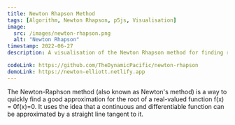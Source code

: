 ```yaml
---
title: Newton Rhapson Method
tags: [Algorithm, Newton Rhapson, p5js, Visualisation]
image:
  src: /images/newton-rhapson.png
  alt: "Newton Rhapson"
timestamp: 2022-06-27
description: A visualisation of the Newton Rhapson method for finding roots of a function.

codeLink: https://github.com/TheDynamicPacific/newton-rhapson
demoLink: https://newton-elliott.netlify.app
---
```


The Newton-Raphson method (also known as Newton's method) is a way to quickly find a good approximation for the root of a real-valued function f(x) = 0f(x)=0. It uses the idea that a continuous and differentiable function can be approximated by a straight line tangent to it.
